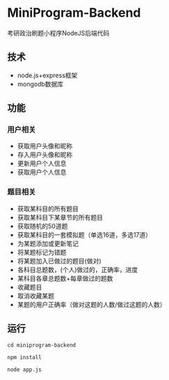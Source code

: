 # MiniProgram-Backend
考研政治刷题小程序NodeJS后端代码

## 技术
+ node.js+express框架
+ mongodb数据库

## 功能
### 用户相关
+ 获取用户头像和昵称
+ 存入用户头像和昵称
+ 更新用户个人信息
+ 获取用户个人信息

### 题目相关
+ 获取某科目的所有题目
+ 获取某科目下某章节的所有题目
+ 获取随机的50道题
+ 获取某科目的一套模拟题（单选16道，多选17道）
+ 为某题添加或更新笔记
+ 将某题标记为错题
+ 将某题加入已做过的题目(做对)
+ 各科目总题数，(个人)做过的，正确率，进度
+ 某科目各章总题数+每章做过的题数
+ 收藏题目
+ 取消收藏某题
+ 某题的用户正确率（做对这题的人数/做过这题的人数）

## 运行
```
cd miniprogram-backend

npm install

node app.js
```
